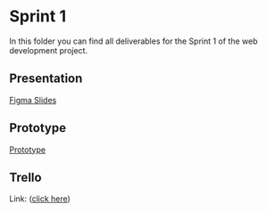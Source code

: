# Sprint 1
In this folder you can find all deliverables for the Sprint 1 of the web development project.

## Presentation
[Figma Slides](project-presentation.deck)

## Prototype
[Prototype](prototype.fig)

## Trello
Link: ([click here](https://trello.com/invite/b/66d1a4cfe065eebded003843/ATTI2fa254d5eaebef67c1a335602e7ded97CCA86361/website-project))
